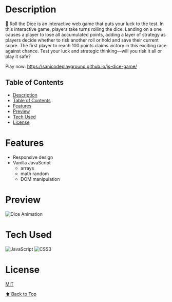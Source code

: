 # Description

🎲 Roll the Dice is an interactive web game that puts your luck to the test. In this interactive game, players take turns rolling the dice. Landing on a one causes a player to lose all accumulated points, adding a layer of strategy as players decide whether to risk another roll or hold and save their current score. The first player to reach 100 points claims victory in this exciting race against chance. Test your luck and strategic thinking—will you risk it all or play it safe?

Play now: https://sanicodeplayground.github.io/js-dice-game/

## Table of Contents

- [Description](#description)
- [Table of Contents](#table-of-contents)
- [Features](#features)
- [Preview](#preview)
- [Tech Used](#tech-used)
- [License](#license)

# Features
- Responsive design
- Vanilla JavaScript
  - arrays
  - math random
  - DOM manipulation


# Preview
![Dice Animation](https://i.ibb.co/KNy2Hry/dice.gif)
 
# Tech Used
![JavaScript](https://img.shields.io/badge/javascript-%23323330.svg?style=for-the-badge&logo=javascript&logoColor=%23F7DF1E) ![CSS3](https://img.shields.io/badge/css3-%231572B6.svg?style=for-the-badge&logo=css3&logoColor=white)


# License
[MIT](https://choosealicense.com/licenses/mit/)


[⬆ Back to Top](#table-of-contents)
